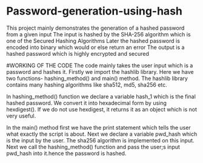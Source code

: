 # Password-generation-using-hash
This project mainly demonstrates the generation of a hashed password from a given input
The input is hashed by the SHA-256 algorithm which is one of the Secured Hashing Algorithms
Later the hashed password is encoded into binary which would or else return an error
The output is a hashed password which is highly encrypted and secured

#WORKING OF THE CODE
The code mainly takes the user input which is a password and hashes it.
Firstly we import the hashlib library. Here we have two functions-
hashing_method() and main() method. The hashlib library contains many hashing
algorithms like sha512, md5, sha256 etc.

In hashing_method() function we declare a variable hash_1 which is the final hashed
password. We convert it into hexadecimal form by using hexdigest(). If we do not
use hexdigest, it returns it as an object which is not very useful.

In the main() method first we have the print statement which tells the user what
exactly the script is about. Next we declare a variable pwd_hash which is the input
by the user. The sha256 algorithm is implemented on this input. Next we call the
hashing_method() function and pass the user;s input pwd_hash into it.hence the
password is hashed.
